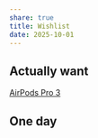 ```yaml
---
share: true
title: Wishlist
date: 2025-10-01
---
```


## Actually want

[AirPods Pro 3](https://www.amazon.com/dp/B0FQFB8FMG)

## One day
